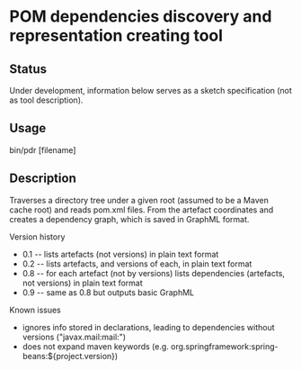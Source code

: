 
POM dependencies discovery and representation creating tool
===============================

Status
------

Under development, information below serves as a sketch specification
(not as tool description).


Usage
-----

bin/pdr <directory> [filename]


Description
-----------

Traverses a directory tree under a given root (assumed to be a Maven
cache root) and reads pom.xml files. From the artefact coordinates
and <dependencies> creates a dependency graph, which is saved in 
GraphML format.

Version history

* 0.1 -- lists artefacts (not versions) in plain text format
* 0.2 -- lists artefacts, and versions of each, in plain text format
* 0.8 -- for each artefact (not by versions) lists dependencies (artefacts, not versions) in plain text format
* 0.9 -- same as 0.8 but outputs basic GraphML 

Known issues

* ignores info stored in <dependencyManagement> declarations, leading to 
  dependencies without versions ("javax.mail:mail:")
* does not expand maven keywords (e.g. org.springframework:spring-beans:${project.version})
